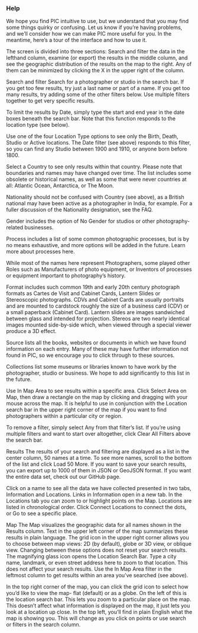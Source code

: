 
### Help

We hope you find PIC intuitive to use, but we understand that you may find some things quirky or confusing. Let us know if you’re having problems, and we’ll consider how we can make PIC more useful for you. In the meantime, here’s a tour of the interface and how to use it.

The screen is divided into three sections: Search and filter the data in the lefthand column, examine (or export) the results in the middle column, and see the geographic distribution of the results on the map to the right. Any of them can be minimized by clicking the X in the upper right of the column.

Search and filter
Search for a photographer or studio in the search bar. If you get too few results, try just a last name or part of a name. If you get too many results, try adding some of the other filters below. Use multiple filters together to get very specific results.

To limit the results by Date, simply type the start and end year in the date boxes beneath the search bar. Note that this function responds to the location type (see below).

Use one of the four Location Type options to see only the Birth, Death, Studio or Active locations. The Date filter (see above) responds to this filter, so you can find any Studio between 1900 and 1910, or anyone born before 1800.

Select a Country to see only results within that country. Please note that boundaries and names may have changed over time. The list includes some obsolete or historical names, as well as some that were never countries at all: Atlantic Ocean, Antarctica, or The Moon.

Nationality should not be confused with Country (see above), as a British national may have been active as a photographer in India, for example. For a fuller discussion of the Nationality designation, see the FAQ.

Gender includes the option of No Gender for studios or other photography-related businesses.

Process includes a list of some common photographic processes, but is by no means exhaustive, and more options will be added in the future. Learn more about processes here.

While most of the names here represent Photographers, some played other Roles such as Manufacturers of photo equipment, or Inventors of processes or equipment important to photography’s history.

Format includes such common 19th and early 20th century photograph formats as Cartes de Visit and Cabinet Cards, Lantern Slides or Stereoscopic photographs. CDVs and Cabinet Cards are usually portraits and are mounted to cardstock roughly the size of a business card (CDV) or a small paperback (Cabinet Card).  Lantern slides are images sandwiched between glass and intended for projection. Stereos are two nearly identical images mounted side-by-side which, when viewed through a special viewer produce a 3D effect.

Source lists all the books, websites or documents in which we have found information on each entry. Many of these may have further information not found in PIC, so we encourage you to click through to these sources. 

Collections list some museums or libraries known to have work by the photographer, studio or business. We hope to add significantly to this list in the future.

Use In Map Area to see results within a specific area. Click Select Area on Map, then draw a rectangle on the map by clicking and dragging with your mouse across the map. It is helpful to use in conjunction with the Location search bar in the upper right corner of the map if you want to find photographers within a particular city or region. 

To remove a filter, simply select Any from that filter’s list. If you’re using multiple filters and want to start over altogether, click Clear All Filters above the search bar.

Results
The results of your search and filtering are displayed as a list in the center column, 50 names at a time. To see more names, scroll to the bottom of the list and click Load 50 More. If you want to save your search results, you can export up to 1000 of them in JSON or GeoJSON format. If you want the entire data set, check out our GitHub page.

Click on a name to see all the data we have collected presented in two tabs, Information and Locations. Links in Information open in a new tab. In the Locations tab you can zoom to or highlight points on the Map. Locations are listed in chronological order. Click Connect Locations to connect the dots, or Go to see a specific place.

Map
The Map visualizes the geographic data for all names shown in the Results column. Text in the upper left corner of the map summarizes these results in plain language. The grid icon in the upper right corner allows you to choose between map views: 2D (by default), globe or 3D view, or oblique view. Changing between these options does not reset your search results. The magnifying glass icon opens the Location Search Bar. Type a city name, landmark, or even street address here to zoom to that location. This does not affect your search results. Use the In Map Area filter in the leftmost column to get results within an area you’ve searched (see above).

In the top right corner of the map, you can click the grid icon to select how you’d like to view the map- flat (default) or as a globe. 
On the left of this is the location search bar. This lets you zoom to a particular place on the map. This doesn’t affect what information is displayed on the map, it just lets you look at a location up close.
In the top left, you’ll find in plain English what the map is showing you. This will change as you click on points or use search or filters in the search column. 
